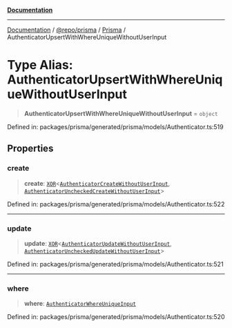 [**Documentation**](../../../../../README.md)

***

[Documentation](../../../../../README.md) / [@repo/prisma](../../../README.md) / [Prisma](../README.md) / AuthenticatorUpsertWithWhereUniqueWithoutUserInput

# Type Alias: AuthenticatorUpsertWithWhereUniqueWithoutUserInput

> **AuthenticatorUpsertWithWhereUniqueWithoutUserInput** = `object`

Defined in: packages/prisma/generated/prisma/models/Authenticator.ts:519

## Properties

### create

> **create**: [`XOR`](XOR.md)\<[`AuthenticatorCreateWithoutUserInput`](AuthenticatorCreateWithoutUserInput.md), [`AuthenticatorUncheckedCreateWithoutUserInput`](AuthenticatorUncheckedCreateWithoutUserInput.md)\>

Defined in: packages/prisma/generated/prisma/models/Authenticator.ts:522

***

### update

> **update**: [`XOR`](XOR.md)\<[`AuthenticatorUpdateWithoutUserInput`](AuthenticatorUpdateWithoutUserInput.md), [`AuthenticatorUncheckedUpdateWithoutUserInput`](AuthenticatorUncheckedUpdateWithoutUserInput.md)\>

Defined in: packages/prisma/generated/prisma/models/Authenticator.ts:521

***

### where

> **where**: [`AuthenticatorWhereUniqueInput`](AuthenticatorWhereUniqueInput.md)

Defined in: packages/prisma/generated/prisma/models/Authenticator.ts:520
